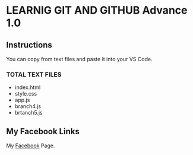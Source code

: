 # LEARNIG GIT AND GITHUB Advance 1.0

## Instructions

You can copy from text files and paste it into your VS Code.

### TOTAL TEXT FILES

- index.html
- style.css
- app.js
- branch4.js
- brtanch5.js

## My Facebook Links

My [Facebook](https://www.facebook.com/mdgulamquddus) Page.
